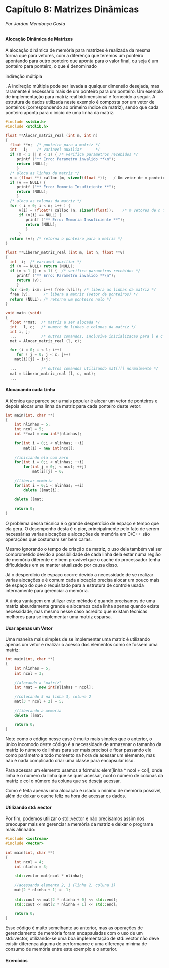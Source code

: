 # Capítulo 8: Matrizes Dinâmicas

###### Por Jordan Mendonça Costa



#### Alocação Dinâmica de Matrizes

 A alocação dinâmica de memória para matrizes é realizada da mesma forma que para vetores, com a diferença que teremos um ponteiro apontando para outro ponteiro que aponta para o valor final, ou seja é um ponteiro para ponteiro, o que é denominado 

indireção múltipla

. A indireção múltipla pode ser levada a qualquer dimensão desejada, mas raramente é necessário mais de um ponteiro para um ponteiro. Um exemplo de implementação para matriz real bidimensional é fornecido a seguir. A estrutura de dados utilizada neste exemplo é composta por um vetor de ponteiros \(correspondendo ao primeiro índice da matriz\), sendo que cada ponteiro aponta para o início de uma linha da matriz.

```cpp
#include <stdio.h>
#include <stdlib.h>

float **Alocar_matriz_real (int m, int n)
{
  float **v;  /* ponteiro para a matriz */
  int   i;    /* variavel auxiliar      */
  if (m < 1 || n < 1) { /* verifica parametros recebidos */
     printf ("** Erro: Parametro invalido **\n");
     return (NULL);
     }
  /* aloca as linhas da matriz */
  v = (float **) calloc (m, sizeof(float *));	/ Um vetor de m ponteiros para float */
  if (v == NULL) {
     printf ("** Erro: Memoria Insuficiente **");
     return (NULL);
     }
  /* aloca as colunas da matriz */
  for ( i = 0; i < m; i++ ) {
      v[i] = (float*) calloc (n, sizeof(float));	/* m vetores de n floats */
      if (v[i] == NULL) {
         printf ("** Erro: Memoria Insuficiente **");
         return (NULL);
         }
      }
  return (v); /* retorna o ponteiro para a matriz */
}

float **Liberar_matriz_real (int m, int n, float **v)
{
  int  i;  /* variavel auxiliar */
  if (v == NULL) return (NULL);
  if (m < 1 || n < 1) {  /* verifica parametros recebidos */
     printf ("** Erro: Parametro invalido **\n");
     return (v);
     }
  for (i=0; i<m; i++) free (v[i]); /* libera as linhas da matriz */
  free (v);      /* libera a matriz (vetor de ponteiros) */
  return (NULL); /* retorna um ponteiro nulo */
}

void main (void)
{
  float **mat;  /* matriz a ser alocada */
  int   l, c;   /* numero de linhas e colunas da matriz */
  int i, j;
  ...           /* outros comandos, inclusive inicializacao para l e c */
  mat = Alocar_matriz_real (l, c);

  for (i = 0; i < l; i++)
     for ( j = 0; j < c; j++)
	mat[i][j] = i+j;
  
  ...           /* outros comandos utilizando mat[][] normalmente */
  mat = Liberar_matriz_real (l, c, mat);
  ...
```

#### Alocacando cada Linha

 A técnica que parece ser a mais popular é alocar um vetor de ponteiros e depois alocar uma linha da matriz para cada ponteiro deste vetor:

```cpp
int main(int, char **)
{
    int nlinhas = 5;
    int ncol = 5;
    int **mat = new int*[nlinhas];
 
    for(int i = 0;i < nlinhas; ++i)
        mat[i] = new int[ncol];
 
    //iniciando ela com zero
    for(int i = 0;i < nlinhas; ++i)
        for(int j = 0;j < ncol; ++j)
            mat[i][j] = 0;
 
    //liberar memória
    for(int i = 0;i < nlinhas; ++i)
        delete []mat[i];
 
    delete []mat;     
 
    return 0;
}
```

O problema dessa técnica é o grande desperdício de espaço e tempo que ela gera. O desempenho desta é o pior, principalmente pelo fato de serem necessárias varias alocações e alocações de memória em C/C++ são operações que costumam ser bem caras.

Mesmo ignorando o tempo de criação da matriz, o uso dela também vai ser comprometido devido a possibilidade de cada linha dela estar numa região de memória diferente e é bem provável que o cache do processador tenha dificuldades em se manter atualizado por causa disso.

Já o desperdício de espaço ocorre devido a necessidade de se realizar varias alocações e é comum cada alocação precisa alocar um pouco mais de espaço do que o requisitado para a estrutura de controle usada internamente para gerenciar a memória.

A única vantagem em utilizar este método é quando precisamos de uma matriz absurdamente grande e alocamos cada linha apenas quando existe necessidade, mas mesmo nesse caso acredito que existam técnicas melhores para se implementar uma matriz esparsa.

#### Usar apenas um Vetor

 Uma maneira mais simples de se implementar uma matriz é utilizando apenas um vetor e realizar o acesso dos elementos como se fossem uma matriz:

```cpp
int main(int, char **)
{
    int nlinhas = 5;
    int ncol = 3;
 
    //alocando a "matriz"
    int *mat = new int[nlinhas * ncol];
 
    //colocando 5 na linha 3, coluna 2
    mat[3 * ncol + 2] = 5;
 
    //liberando a memoria
    delete []mat;
 
    return 0;
}
```

Note como o código nesse caso é muito mais simples que o anterior, o único incomodo deste código é a necessidade de armazenar o tamanho da matriz \(o número de linhas para ser mais preciso\) e ficar passando ele como parâmetro a todo momento na hora de acessar um elemento, mas não é nada complicado criar uma classe para encapsular isso.

Para acessar um elemento usamos a fórmula: elem\[linha \* ncol + col\], onde linha é o numero da linha que se quer acessar, ncol o número de colunas da matriz e col o número da coluna que se deseja acessar.

Como é feita apenas uma alocação é usado o minimo de memória possível, além de deixar o cache feliz na hora de acessar os dados.

#### Utilizando std::vector

 Por fim, podemos utilizar o std::vector e não precisamos assim nos preocupar mais em gerenciar a memória da matriz e deixar o programa mais alinhado:

```cpp
#include <iostream>
#include <vector>
 
int main(int, char **)
{
    int ncol = 4;
    int nlinha = 3;
 
    std::vector mat(ncol * nlinha);
 
    //acessando elemento 2, 1 (linha 2, coluna 1)
    mat[2 * nlinha + 1] = -1;
 
    std::cout << mat[2 * nlinha + 0] << std::endl;
    std::cout << mat[2 * nlinha + 1] << std::endl;
 
    return 0;
}
```

 Esse código é muito semelhante ao anterior, mas as operações de gerenciamento de memória foram encapsuladas com o uso de um std::vector, utilizando-se uma boa implementação de std::vector não deve existir diferença alguma de performance e uma diferença minima de consumo de memória entre este exemplo e o anterior.



#### Exercícios







